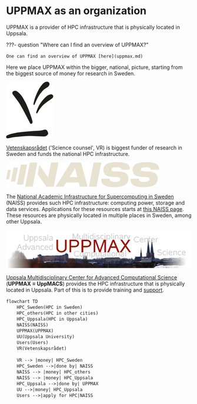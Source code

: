 # UPPMAX as an organization

UPPMAX is a provider of HPC infrastructure 
that is physically located in Uppsala.

???- question "Where can I find an overview of UPPMAX?"

    One can find an overview of UPPMAX [here](uppmax.md)

Here we place UPPMAX within the bigger, national, picture,
starting from the biggest source of money for research in Sweden.

![Vetenskapsrådet logo](./img/vr_logo_128_x_154.png)

[Vetenskapsrådet](https://www.vr.se) ('Science counsel', VR) is biggest funder
of research in Sweden and funds the national HPC infrastructure. 

![NAISS logo](./img/naiss_logo_416_x_68.png)

The [National Academic Infrastructure for Supercomputing in Sweden](https://www.naiss.se/) (NAISS) provides such HPC infrastructure: computing power, storage and data services. Applications for these resources starts at
[this NAISS page](https://www.naiss.se//#application-rounds-for-compute-and-storage-resources). These resources are physically located in multiple places in Sweden,
among other Uppsala.

![UPPMAX logo](./img/uppmax_logo.png)

[Uppsala Multidisciplinary Center for Advanced Computational Science](https://www.uppmax.uu.se/) (**UPPMAX = UppMACS**) 
provides the HPC infrastructure that is physically located in Uppsala. 
Part of this is to provide training and [support](https://www.uppmax.uu.se/support).

```mermaid
flowchart TD
    HPC_Sweden(HPC in Sweden)
    HPC_others(HPC in other cities)
    HPC_Uppsala(HPC in Uppsala)
    NAISS(NAISS)
    UPPMAX(UPPMAX)
    UU(Uppsala University)
    Users(Users)
    VR(Vetenskapsrådet)

    VR --> |money| HPC_Sweden
    HPC_Sweden -->|done by| NAISS
    NAISS --> |money| HPC_others
    NAISS --> |money| HPC_Uppsala
    HPC_Uppsala -->|done by| UPPMAX
    UU -->|money| HPC_Uppsala
    Users -->|apply for HPC|NAISS
```
